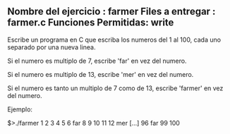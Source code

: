 Nombre del ejercicio  : farmer
Files a entregar   : farmer.c
Funciones Permitidas: write
--------------------------------------------------------------------------------

Escribe un programa en C que escriba los numeros del 1 al 100, cada uno separado
por una nueva linea.

Si el numero es multiplo de 7, escribe 'far' en vez del numero.

Si el numero es multiplo de 13, escribe 'mer' en vez del numero.

Si el numero es tanto un multiplo de 7 como de 13, escribe 'farmer' en vez del
numero.

Ejemplo:

$>./farmer
1
2
3
4
5
6
far
8
9
10
11
12
mer
[...]
96
far
99
100
